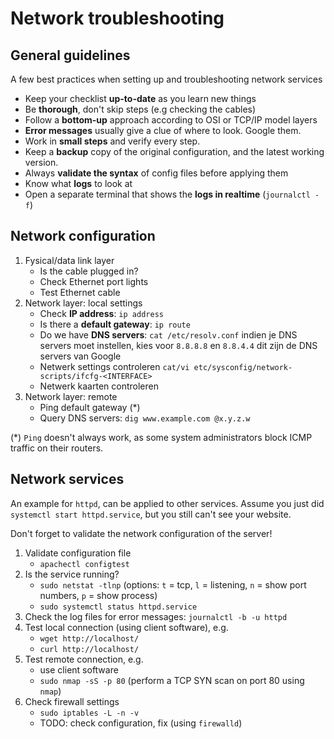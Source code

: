 # Network troubleshooting

## General guidelines

A few best practices when setting up and troubleshooting network services

* Keep your checklist **up-to-date** as you learn new things
* Be **thorough**, don't skip steps (e.g checking the cables)
* Follow a **bottom-up** approach according to OSI or TCP/IP model layers
* **Error messages** usually give a clue of where to look. Google them.
* Work in **small steps** and verify every step.
* Keep a **backup** copy of the original configuration, and the latest working version.
* Always **validate the syntax** of config files before applying them
* Know what **logs** to look at
* Open a separate terminal that shows the **logs in realtime** (`journalctl -f`)

## Network configuration

1. Fysical/data link layer
    - Is the cable plugged in?
    - Check Ethernet port lights
    - Test Ethernet cable
2. Network layer: local settings
    - Check **IP address**: `ip address`
    - Is there a **default gateway**: `ip route`
    - Do we have **DNS servers**: `cat /etc/resolv.conf` indien je DNS servers moet instellen, kies voor `8.8.8.8` en `8.8.4.4` dit zijn de DNS servers van Google
    - Netwerk settings controleren `cat/vi etc/sysconfig/network-scripts/ifcfg-<INTERFACE>`
    - Netwerk kaarten controleren
3. Network layer: remote
    - Ping default gateway (*)
    - Query DNS servers: `dig www.example.com @x.y.z.w`

(*) `Ping` doesn't always work, as some system administrators block ICMP traffic on their routers.

## Network services

An example for `httpd`, can be applied to other services. Assume you just did `systemctl start httpd.service`, but you still can't see your website.

Don't forget to validate the network configuration of the server!

1. Validate configuration file
    - `apachectl configtest`
2. Is the service running?
    - `sudo netstat -tlnp` (options: `t` = tcp, `l` = listening, `n` = show port numbers, `p` = show process)
    - `sudo systemctl status httpd.service`
3. Check the log files for error messages: `journalctl -b -u httpd`
4. Test local connection (using client software), e.g.
    - `wget http://localhost/`
    - `curl http://localhost/`
5. Test remote connection, e.g.
    - use client software
    - `sudo nmap -sS -p 80` (perform a TCP SYN scan on port 80 using `nmap`)
6. Check firewall settings
    - `sudo iptables -L -n -v`
    - TODO: check configuration, fix (using `firewalld`)
